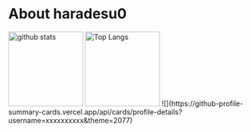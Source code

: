 # About haradesu0
<img alt="github stats" height="150px" src="https://github-readme-stats.vercel.app/api?username=haradesu0&count_private=true&show_icons=true&show_icons=true&theme=tokyonight" />
<img alt="Top Langs" height="150px" src="https://github-readme-stats.vercel.app/api/top-langs/?username=haradesu0&layout=compact&count_private=true&show_icons=true&theme=tokyonight" />
![](https://github-profile-summary-cards.vercel.app/api/cards/profile-details?username=xxxxxxxxxx&theme=2077)
